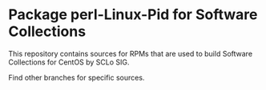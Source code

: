 # Package perl-Linux-Pid for Software Collections

This repository contains sources for RPMs that are used
to build Software Collections for CentOS by SCLo SIG.

Find other branches for specific sources.
